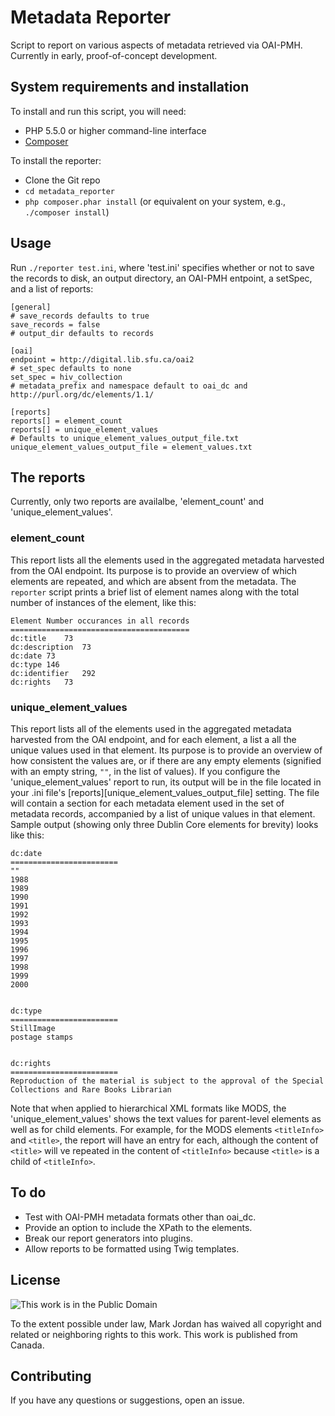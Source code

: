 # Metadata Reporter

Script to report on various aspects of metadata retrieved via OAI-PMH. Currently in early, proof-of-concept development.

## System requirements and installation

To install and run this script, you will need:

* PHP 5.5.0 or higher command-line interface
* [Composer](https://getcomposer.org)

To install the reporter:

* Clone the Git repo
* `cd metadata_reporter`
* `php composer.phar install` (or equivalent on your system, e.g., `./composer install`)

## Usage

Run `./reporter test.ini`, where 'test.ini' specifies whether or not to save the records to disk, an output directory, an OAI-PMH entpoint, a setSpec, and a list of reports:

```
[general]
# save_records defaults to true
save_records = false
# output_dir defaults to records

[oai]
endpoint = http://digital.lib.sfu.ca/oai2
# set_spec defaults to none
set_spec = hiv_collection
# metadata_prefix and namespace default to oai_dc and http://purl.org/dc/elements/1.1/

[reports]
reports[] = element_count
reports[] = unique_element_values
# Defaults to unique_element_values_output_file.txt
unique_element_values_output_file = element_values.txt
```

## The reports

Currently, only two reports are availalbe, 'element_count' and 'unique_element_values'.

### element_count

This report lists all the elements used in the aggregated metadata harvested from the OAI endpoint. Its purpose is to provide an overview of which elements are repeated, and which are absent from the metadata. The `reporter` script prints a brief list of element names along with the total number of instances of the element, like this:

```
Element	Number occurances in all records
========================================
dc:title	73
dc:description	73
dc:date	73
dc:type	146
dc:identifier	292
dc:rights	73
```

### unique_element_values

This report lists all of the elements used in the aggregated metadata harvested from the OAI endpoint, and for each element, a list a all the unique values used in that element. Its purpose is to provide an overview of how consistent the values are, or if there are any empty elements (signified with an empty string, `""`, in the list of values). If you configure the 'unique_element_values' report to run, its output will be in the file located in your .ini file's [reports][unique_element_values_output_file] setting. The file will contain a section for each metadata element used in the set of metadata records, accompanied by a list of unique values in that element. Sample output (showing only three Dublin Core elements for brevity) looks like this:

```
dc:date
========================
""
1988
1989
1990
1991
1992
1993
1994
1995
1996
1997
1998
1999
2000


dc:type
========================
StillImage
postage stamps


dc:rights
========================
Reproduction of the material is subject to the approval of the Special Collections and Rare Books Librarian

```

Note that when applied to hierarchical XML formats like MODS, the 'unique_element_values' shows the text values for parent-level elements as well as for child elements. For example, for the MODS elements `<titleInfo>` and `<title>`, the report will have an entry for each, although the content of `<title>` will ve repeated in the content of `<titleInfo>` because `<title>` is a child of `<titleInfo>`.

## To do

* Test with OAI-PMH metadata formats other than oai_dc.
* Provide an option to include the XPath to the elements.
* Break our report generators into plugins.
* Allow reports to be formatted using Twig templates.

## License

![This work is in the Public Domain](http://i.creativecommons.org/p/mark/1.0/88x31.png)

To the extent possible under law, Mark Jordan has waived all copyright and related or neighboring rights to this work. This work is published from Canada. 

## Contributing

If you have any questions or suggestions, open an issue.
